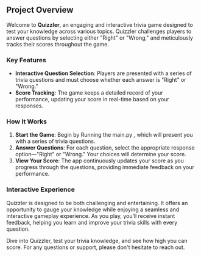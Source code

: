 ## Project Overview

Welcome to **Quizzler**, an engaging and interactive trivia game designed to test your knowledge across various topics. Quizzler challenges players to 
answer questions by selecting either "Right" or "Wrong," and meticulously tracks their scores throughout the game.

### Key Features

- **Interactive Question Selection**: Players are presented with a series of trivia questions and must choose whether each answer is "Right" or "Wrong."
- **Score Tracking**: The game keeps a detailed record of your performance, updating your score in real-time based on your responses.
  
### How It Works

1. **Start the Game**: Begin by Running the main.py , which will present you with a series of trivia questions.
2. **Answer Questions**: For each question, select the appropriate response option—"Right" or "Wrong." Your choices will determine your score.
3. **View Your Score**: The app continuously updates your score as you progress through the questions, providing immediate feedback on your performance.

### Interactive Experience

Quizzler is designed to be both challenging and entertaining. It offers an opportunity to gauge your knowledge while enjoying a seamless and interactive gameplay experience. 
As you play, you’ll receive instant feedback, helping you learn and improve your trivia skills with every question.

Dive into Quizzler, test your trivia knowledge, and see how high you can score. For any questions or support, please don't hesitate to reach out.
